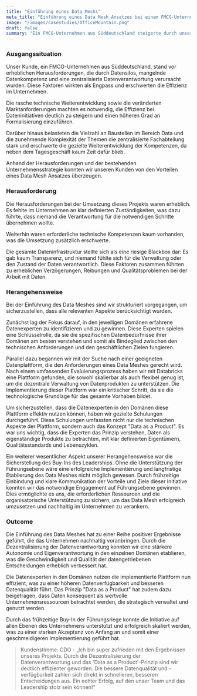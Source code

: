 ```yaml
---
title: "Einführung eines Data Meshs"
meta_title: "Einführung eines Data Mesh Ansatzes bei einem FMCG-Unternehmen"
image: "/images/casestudies/OfficeMountain.png"
draft: false
summary: "Ein FMCG-Unternehmen aus Süddeutschland steigerte durch unseren Data Mesh Ansatz die Effizienz und Datenqualität erheblich. Mit Databricks, gezielten Schulungen und dezentraler Datenverantwortung konnten wir die Dateninfrastruktur transformieren und bessere, schnellere Entscheidungen ermöglichen"
---
```


### Ausgangssituation

Unser Kunde, ein FMCG-Unternehmen aus Süddeutschland, stand vor erheblichen Herausforderungen, die durch Datensilos, mangelnde Datenkompetenz und eine zentralisierte Datenverantwortung verursacht wurden. Diese Faktoren wirkten als Engpass und erschwerten die Effizienz im Unternehmen. 

Die rasche technische Weiterentwicklung sowie die veränderten Marktanforderungen machten es notwendig, die Effizienz bei Dateninitiativen deutlich zu steigern und einen höheren Grad an Formalisierung einzuführen.

Darüber hinaus belasteten die Vielzahl an Baustellen im Bereich Data und die zunehmende Komplexität der Themen die zentralisierte Fachabteilung stark und erschwerte die gezielte Weiterentwicklung der Kompetenzen, da neben dem Tagesgeschäft kaum Zeit dafür blieb.

Anhand der Herausforderungen und der bestehenden Unternehmensstrategie konnten wir unseren Kunden von den Vorteilen eines Data Mesh Ansatzes überzeugen.

### Herausforderung

Die Herausforderungen bei der Umsetzung dieses Projekts waren erheblich. Es fehlte im Unternehmen an klar definierten Zuständigkeiten, was dazu führte, dass niemand die Verantwortung für die notwendigen Schritte übernehmen wollte. 

Weiterhin waren erforderliche technische Kompetenzen kaum vorhanden, was die Umsetzung zusätzlich erschwerte. 

Die gesamte Dateninfrastruktur stellte sich als eine riesige Blackbox dar: Es gab kaum Transparenz, und niemand fühlte sich für die Verwaltung oder den Zustand der Daten verantwortlich. Diese Faktoren zusammen führten zu erheblichen Verzögerungen, Reibungen und Qualitätsproblemen bei der Arbeit mit Daten.

### Herangehensweise

Bei der Einführung des Data Meshes sind wir strukturiert vorgegangen, um sicherzustellen, dass alle relevanten Aspekte berücksichtigt wurden. 

Zunächst lag der Fokus darauf, in den jeweiligen Domänen erfahrene Datenexperten zu identifizieren und zu gewinnen. Diese Experten spielen eine Schlüsselrolle, da sie die spezifischen Datenbedürfnisse ihrer Domänen am besten verstehen und somit als Bindeglied zwischen den technischen Anforderungen und den geschäftlichen Zielen fungieren.

Parallel dazu begannen wir mit der Suche nach einer geeigneten Datenplattform, die den Anforderungen eines Data Meshes gerecht wird. Nach einem umfassenden Evaluierungsprozess haben wir mit Databricks eine Plattform gefunden, die sowohl skalierbar als auch flexibel genug ist, um die dezentrale Verwaltung von Datenprodukten zu unterstützen. Die Implementierung dieser Plattform war ein kritischer Schritt, da sie die technologische Grundlage für das gesamte Vorhaben bildet.

Um sicherzustellen, dass die Datenexperten in den Domänen diese Plattform effektiv nutzen können, haben wir gezielte Schulungen durchgeführt. Diese Schulungen umfassten nicht nur die technischen Aspekte der Plattform, sondern auch das Konzept "Data as a Product". Es war uns wichtig, dass die Experten das Prinzip verstehen, Daten als eigenständige Produkte zu betrachten, mit klar definierten Eigentümern, Qualitätsstandards und Lebenszyklen.

Ein weiterer wesentlicher Aspekt unserer Herangehensweise war die Sicherstellung des Buy-Ins des Leaderships. Ohne die Unterstützung der Führungsebene wäre eine erfolgreiche Implementierung und langfristige Etablierung des Data Meshes nicht möglich gewesen. Durch frühzeitige Einbindung und klare Kommunikation der Vorteile und Ziele dieser Initiative konnten wir das notwendige Engagement auf Führungsebene gewinnen. Dies ermöglichte es uns, die erforderlichen Ressourcen und die organisatorische Unterstützung zu sichern, um das Data Mesh erfolgreich umzusetzen und nachhaltig im Unternehmen zu verankern.

### Outcome

Die Einführung des Data Meshes hat zu einer Reihe positiver Ergebnisse geführt, die das Unternehmen nachhaltig voranbringen. Durch die Dezentralisierung der Datenverantwortung konnten wir eine stärkere Autonomie und Eigenverantwortung in den einzelnen Domänen etablieren, was die Geschwindigkeit und Qualität der datengetriebenen Entscheidungen erheblich verbessert hat. 

Die Datenexperten in den Domänen nutzen die implementierte Plattform nun effizient, was zu einer höheren Datenverfügbarkeit und besseren Datenqualität führt. Das Prinzip "Data as a Product" hat zudem dazu beigetragen, dass Daten konsequent als wertvolle Unternehmensressourcen betrachtet werden, die strategisch verwaltet und genutzt werden. 

Durch das frühzeitige Buy-In der Führungsriege konnte die Initiative auf allen Ebenen des Unternehmens unterstützt und erfolgreich skaliert werden, was zu einer starken Akzeptanz von Anfang an und somit einer geschmeidigeren Implementierung geführt hat.

> Kundenstimme:
  CDO - „Ich bin super zufrieden mit den Ergebnissen unseres Projekts. Durch die Dezentralisierung der Datenverantwortung und das 'Data as a Product'-Prinzip sind wir deutlich effizienter geworden. Die bessere Datenqualität und -verfügbarkeit zahlen sich direkt in schnelleren, besseren Entscheidungen aus. Ein echter Erfolg, auf den unser Team und das Leadership stolz sein können!“
